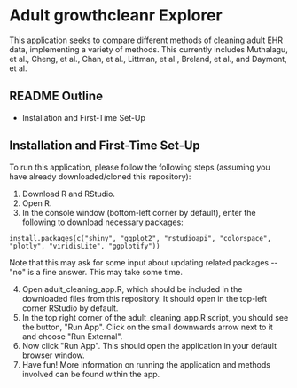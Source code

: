 # Adult growthcleanr Explorer

This application seeks to compare different methods of cleaning adult EHR data, implementing a variety of methods. This currently includes Muthalagu, et al., Cheng, et al., Chan, et al., Littman, et al., Breland, et al., and Daymont, et al.

## README Outline

- Installation and First-Time Set-Up

## Installation and First-Time Set-Up

To run this application, please follow the following steps (assuming you have already downloaded/cloned this repository): 

1. Download R and RStudio.
2. Open R.
3. In the console window (bottom-left corner by default), enter the following to download necessary packages:

```{r}
install.packages(c("shiny", "ggplot2", "rstudioapi", "colorspace", "plotly", "viridisLite", "ggplotify"))
```

Note that this may ask for some input about updating related packages -- "no" is a fine answer. This may take some time.

4. Open adult_cleaning_app.R, which should be included in the downloaded files from this repository. It should open in the top-left corner RStudio by default.
5. In the top right corner of the adult_cleaning_app.R script, you should see the button, "Run App". Click on the small downwards arrow next to it and choose "Run External".
6. Now click "Run App". This should open the application in your default browser window.
7. Have fun! More information on running the application and methods involved can be found within the app.